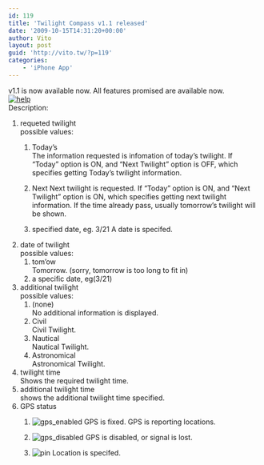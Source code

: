 ```yaml
---
id: 119
title: 'Twilight Compass v1.1 released'
date: '2009-10-15T14:31:20+00:00'
author: Vito
layout: post
guid: 'http://vito.tw/?p=119'
categories:
    - 'iPhone App'
---
```


v1.1 is now available now. All features promised are available now.  
[![help](http://vito.tw/wp-content/uploads/2009/10/help.png "help")](http://vito.tw/?attachment_id=123)  
Description:

1. requeted twilight   
    possible values: 
    1. Today’s   
        The information requested is infomation of today’s twilight. If “Today” option is ON, and “Next Twilight” option is OFF, which specifies getting Today’s twilight information.
    2. Next
    Next twilight is requested. If “Today” option is ON, and “Next Twilight” option is ON, which specifies getting next twilight information. If the time already pass, usually tomorrow’s twilight will be shown.
    
    4. specified date, eg. 3/21
    A date is specifed.
2. date of twilight   
    possible values: 
    1. tom’ow  
        Tomorrow. (sorry, tomorrow is too long to fit in)
    2. a specific date, eg(3/21)
3. additional twilight   
    possible values: 
    1. (none)  
        No additional information is displayed.
    2. Civil  
        Civil Twilight.
    3. Nautical  
        Nautical Twilight.
    4. Astronomical  
        Astronomical Twilight.
4. twilight time   
    Shows the required twilight time.
5. additional twilight time   
    shows the additional twilight time specified.
6. GPS status 
    1. ![gps_enabled](http://vito.tw/wp-content/uploads/2009/10/gps_enabled.png "gps_enabled")
    GPS is fixed. GPS is reporting locations.
    
    3. ![gps_disabled](http://vito.tw/wp-content/uploads/2009/10/gps_disabled.png "gps_disabled")
    GPS is disabled, or signal is lost.
    
    5. ![pin](http://vito.tw/wp-content/uploads/2009/10/pin.png "pin")
    Location is specifed.